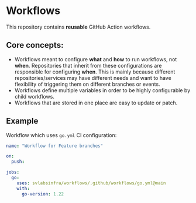 # Workflows

This repository contains **reusable** GitHub Action workflows. 

## Core concepts:

- Workflows meant to configure **what** and **how** to run workflows, not **when**. Repositories that inherit from these configurations are responsible for configuring **when**. This is mainly because different repositories/services may have different needs and want to have flexibility of triggering them on different branches or events.
- Workflows define multiple variables in order to be highly configurable by child workflows.
- Workflows that are stored in one place are easy to update or patch.

## Example 

Workflow which uses `go.yml` CI configuration:

```yml
name: "Workflow for Feature branches"

on:
  push:

jobs:
  go:
    uses: svlabsinfra/workflows/.github/workflows/go.yml@main
    with:
      go-version: 1.22
```